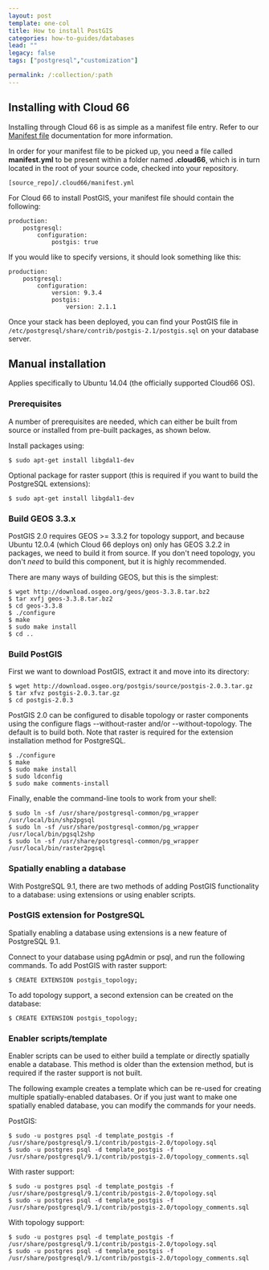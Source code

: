 ```yaml
---
layout: post
template: one-col
title: How to install PostGIS
categories: how-to-guides/databases
lead: ""
legacy: false
tags: ["postgresql","customization"]

permalink: /:collection/:path
---
```


## Installing with Cloud 66

Installing through Cloud 66 is as simple as a manifest file entry. Refer to our [Manifest file](/node/tutorials/getting-started-with-manifest.html) documentation for more information.

In order for your manifest file to be picked up, you need a file called **manifest.yml** to be present within a folder named **.cloud66**, which is in turn located in the root of your source code, checked into your repository.


```
[source_repo]/.cloud66/manifest.yml
```

For Cloud 66 to install PostGIS, your manifest file should contain the following:


```
production:
    postgresql:
        configuration:
            postgis: true
```

If you would like to specify versions, it should look something like this:


```
production:
    postgresql:
        configuration:
        	version: 9.3.4
            postgis:
                version: 2.1.1
```

Once your stack has been deployed, you can find your PostGIS file in `/etc/postgresql/share/contrib/postgis-2.1/postgis.sql` on your database server.


## Manual installation

Applies specifically to Ubuntu 14.04 (the officially supported Cloud66 OS).


### Prerequisites
A number of prerequisites are needed, which can either be built from source or installed from pre-built packages, as shown below.

Install packages using:

```
$ sudo apt-get install libgdal1-dev
```

Optional package for raster support (this is required if you want to build the PostgreSQL extensions):

```
$ sudo apt-get install libgdal1-dev
```




### Build GEOS 3.3.x
PostGIS 2.0 requires GEOS >= 3.3.2 for topology support, and because Ubuntu 12.0.4 (which Cloud 66 deploys on) only has GEOS 3.2.2 in packages, we need to build it from source. If you don't need topology, you don't *need* to build this component, but it is highly recommended.

There are many ways of building GEOS, but this is the simplest:

```
$ wget http://download.osgeo.org/geos/geos-3.3.8.tar.bz2
$ tar xvfj geos-3.3.8.tar.bz2
$ cd geos-3.3.8
$ ./configure
$ make
$ sudo make install
$ cd ..
```




### Build PostGIS
First we want to download PostGIS, extract it and move into its directory:

```
$ wget http://download.osgeo.org/postgis/source/postgis-2.0.3.tar.gz
$ tar xfvz postgis-2.0.3.tar.gz
$ cd postgis-2.0.3
```

PostGIS 2.0 can be configured to disable topology or raster components using the configure flags --without-raster and/or --without-topology. The default is to build both. Note that raster is required for the extension installation method for PostgreSQL.

```
$ ./configure
$ make
$ sudo make install
$ sudo ldconfig
$ sudo make comments-install
```

Finally, enable the command-line tools to work from your shell:

```
$ sudo ln -sf /usr/share/postgresql-common/pg_wrapper /usr/local/bin/shp2pgsql
$ sudo ln -sf /usr/share/postgresql-common/pg_wrapper /usr/local/bin/pgsql2shp
$ sudo ln -sf /usr/share/postgresql-common/pg_wrapper /usr/local/bin/raster2pgsql
```




### Spatially enabling a database
With PostgreSQL 9.1, there are two methods of adding PostGIS functionality to a database: using extensions or using enabler scripts.


### PostGIS extension for PostgreSQL
Spatially enabling a database using extensions is a new feature of PostgreSQL 9.1.

Connect to your database using pgAdmin or psql, and run the following commands. To add PostGIS with raster support:

```
$ CREATE EXTENSION postgis_topology;
```

To add topology support, a second extension can be created on the database:

```
$ CREATE EXTENSION postgis_topology;
```




### Enabler scripts/template
Enabler scripts can be used to either build a template or directly spatially enable a database. This method is older than the extension method, but is required if the raster support is not built.

The following example creates a template which can be re-used for creating multiple spatially-enabled databases. Or if you just want to make one spatially enabled database, you can modify the commands for your needs.

PostGIS:

```
$ sudo -u postgres psql -d template_postgis -f /usr/share/postgresql/9.1/contrib/postgis-2.0/topology.sql
$ sudo -u postgres psql -d template_postgis -f /usr/share/postgresql/9.1/contrib/postgis-2.0/topology_comments.sql
```

With raster support:

```
$ sudo -u postgres psql -d template_postgis -f /usr/share/postgresql/9.1/contrib/postgis-2.0/topology.sql
$ sudo -u postgres psql -d template_postgis -f /usr/share/postgresql/9.1/contrib/postgis-2.0/topology_comments.sql
```

With topology support:

```
$ sudo -u postgres psql -d template_postgis -f /usr/share/postgresql/9.1/contrib/postgis-2.0/topology.sql
$ sudo -u postgres psql -d template_postgis -f /usr/share/postgresql/9.1/contrib/postgis-2.0/topology_comments.sql
```

